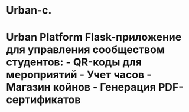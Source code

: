 # Urban-c.
# Urban Platform Flask-приложение для управления сообществом студентов: - QR-коды для мероприятий - Учет часов - Магазин койнов - Генерация PDF-сертификатов
